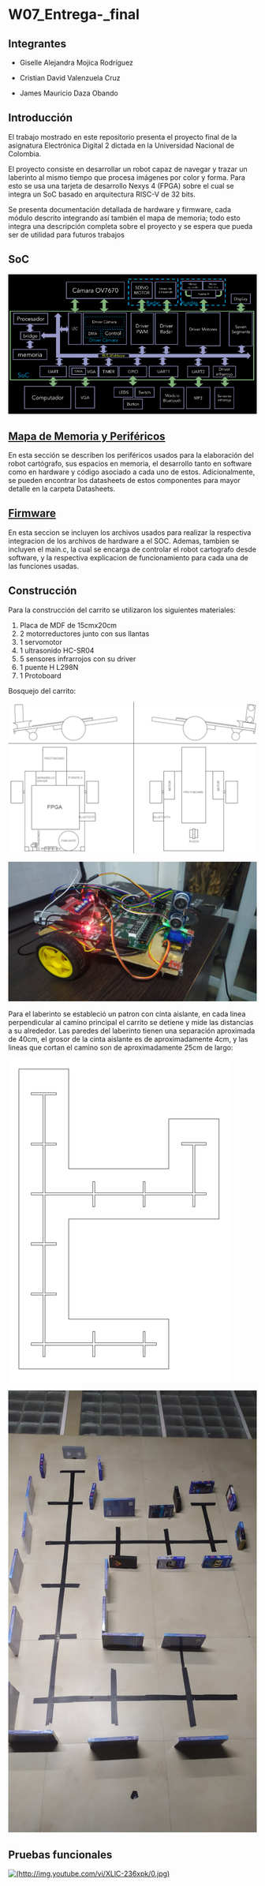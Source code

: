 # W07_Entrega-_final

## Integrantes 

- Giselle Alejandra Mojica Rodríguez 

- Cristian David Valenzuela Cruz

- James Mauricio Daza Obando


## Introducción

El trabajo mostrado en este repositorio presenta el proyecto final de la asignatura Electrónica Digital 2 dictada en la Universidad Nacional de Colombia.

El proyecto consiste en desarrollar un robot capaz de navegar y trazar un laberinto al mismo tiempo que procesa imágenes por color y forma. Para esto se usa una tarjeta de desarrollo Nexys 4 (FPGA) sobre el cual se integra un SoC basado en arquitectura RISC-V de 32 bits.

Se presenta documentación detallada de hardware y firmware, cada módulo descrito integrando así también el mapa de memoria; todo esto integra una descripción completa sobre el proyecto y se espera que pueda ser de utilidad para futuros trabajos
## SoC

![Screenshot](/images/SoCmem.png)

## [ Mapa de Memoria y Periféricos](https://github.com/unal-edigital2-labs/wp08-2021-2-gr04/tree/main/Mapa)

En esta sección se describen los periféricos usados para la elaboración del robot cartógrafo, sus espacios en memoria, el desarrollo tanto en software como en hardware y código asociado a cada uno de estos. Adicionalmente, se pueden encontrar los datasheets de estos componentes para mayor detalle en la carpeta Datasheets.

## [ Firmware ](https://github.com/unal-edigital2/w07_entrega-_final-grupo11/tree/main/firmware)

En esta seccion se incluyen los archivos usados para realizar la respectiva integracion de los archivos de hardware a el SOC. Ademas, tambien se incluyen el main.c, la cual se encarga de controlar el robot cartografo desde software, y la respectiva explicacion de funcionamiento para cada una de las funciones usadas.

## Construcción

Para la construcción del carrito se utilizaron los siguientes materiales:
1. Placa de MDF de 15cmx20cm
2. 2 motorreductores junto con sus llantas
3. 1 servomotor
4. 1 ultrasonido HC-SR04
5. 5 sensores infrarrojos con su driver
6. 1 puente H L298N
7. 1 Protoboard


Bosquejo del carrito:

![Screenshot](/images/plano.PNG)


![Screenshot](/images/Carrito.jpeg)

Para el laberinto se estableció un patron con cinta aislante, en cada linea perpendicular al camino principal el carrito se detiene y mide las distancias a su alrededor. Las paredes del laberinto tienen una separación aproximada de 40cm, el grosor de la cinta aislante es de aproximadamente 4cm, y las lineas que cortan el camino son de aproximadamente 25cm de largo:

![Screenshot](/images/Laberinto.PNG)

![Screenshot](/images/lab.jpeg)

## Pruebas funcionales

<a href="http://www.youtube.com/watch?feature=player_embedded&v=XLlC-236xpk
" target="_blank"><img src="http://img.youtube.com/vi/XLlC-236xpk/0.jpg" 
alt="(http://img.youtube.com/vi/XLlC-236xpk/0.jpg)" width="400"/></a>

